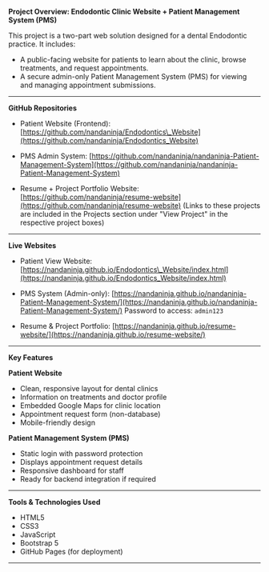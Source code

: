 


**Project Overview: Endodontic Clinic Website + Patient Management System (PMS)**

This project is a two-part web solution designed for a dental Endodontic practice. It includes:

* A public-facing website for patients to learn about the clinic, browse treatments, and request appointments.
* A secure admin-only Patient Management System (PMS) for viewing and managing appointment submissions.

---

**GitHub Repositories**

* Patient Website (Frontend):
  [https://github.com/nandaninja/Endodontics\_Website](https://github.com/nandaninja/Endodontics_Website)

* PMS Admin System:
  [https://github.com/nandaninja/nandaninja-Patient-Management-System](https://github.com/nandaninja/nandaninja-Patient-Management-System)

* Resume + Project Portfolio Website:
  [https://github.com/nandaninja/resume-website](https://github.com/nandaninja/resume-website)
  (Links to these projects are included in the Projects section under "View Project" in the respective project boxes)

---

**Live Websites**

* Patient View Website:
  [https://nandaninja.github.io/Endodontics\_Website/index.html](https://nandaninja.github.io/Endodontics_Website/index.html)

* PMS System (Admin-only):
  [https://nandaninja.github.io/nandaninja-Patient-Management-System/](https://nandaninja.github.io/nandaninja-Patient-Management-System/)
  Password to access: `admin123`

* Resume & Project Portfolio:
  [https://nandaninja.github.io/resume-website/](https://nandaninja.github.io/resume-website/)

---

**Key Features**

**Patient Website**

* Clean, responsive layout for dental clinics
* Information on treatments and doctor profile
* Embedded Google Maps for clinic location
* Appointment request form (non-database)
* Mobile-friendly design

**Patient Management System (PMS)**

* Static login with password protection
* Displays appointment request details
* Responsive dashboard for staff
* Ready for backend integration if required

---

**Tools & Technologies Used**

* HTML5
* CSS3
* JavaScript
* Bootstrap 5
* GitHub Pages (for deployment)

---
